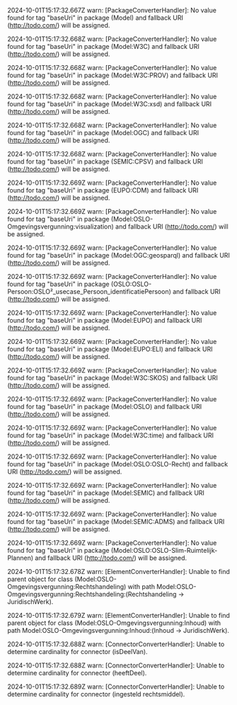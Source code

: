 2024-10-01T15:17:32.667Z warn: [PackageConverterHandler]: No value found for tag "baseUri" in package (Model) and fallback URI (http://todo.com/) will be assigned.

2024-10-01T15:17:32.668Z warn: [PackageConverterHandler]: No value found for tag "baseUri" in package (Model:W3C) and fallback URI (http://todo.com/) will be assigned.

2024-10-01T15:17:32.668Z warn: [PackageConverterHandler]: No value found for tag "baseUri" in package (Model:W3C:PROV) and fallback URI (http://todo.com/) will be assigned.

2024-10-01T15:17:32.668Z warn: [PackageConverterHandler]: No value found for tag "baseUri" in package (Model:W3C:xsd) and fallback URI (http://todo.com/) will be assigned.

2024-10-01T15:17:32.668Z warn: [PackageConverterHandler]: No value found for tag "baseUri" in package (Model:OGC) and fallback URI (http://todo.com/) will be assigned.

2024-10-01T15:17:32.668Z warn: [PackageConverterHandler]: No value found for tag "baseUri" in package (SEMIC:CPSV) and fallback URI (http://todo.com/) will be assigned.

2024-10-01T15:17:32.669Z warn: [PackageConverterHandler]: No value found for tag "baseUri" in package (EUPO:CDM) and fallback URI (http://todo.com/) will be assigned.

2024-10-01T15:17:32.669Z warn: [PackageConverterHandler]: No value found for tag "baseUri" in package (Model:OSLO-Omgevingsvergunning:visualization) and fallback URI (http://todo.com/) will be assigned.

2024-10-01T15:17:32.669Z warn: [PackageConverterHandler]: No value found for tag "baseUri" in package (Model:OGC:geosparql) and fallback URI (http://todo.com/) will be assigned.

2024-10-01T15:17:32.669Z warn: [PackageConverterHandler]: No value found for tag "baseUri" in package (OSLO:OSLO-Persoon:OSLO²_usecase_Persoon_identificatiePersoon) and fallback URI (http://todo.com/) will be assigned.

2024-10-01T15:17:32.669Z warn: [PackageConverterHandler]: No value found for tag "baseUri" in package (Model:EUPO) and fallback URI (http://todo.com/) will be assigned.

2024-10-01T15:17:32.669Z warn: [PackageConverterHandler]: No value found for tag "baseUri" in package (Model:EUPO:ELI) and fallback URI (http://todo.com/) will be assigned.

2024-10-01T15:17:32.669Z warn: [PackageConverterHandler]: No value found for tag "baseUri" in package (Model:W3C:SKOS) and fallback URI (http://todo.com/) will be assigned.

2024-10-01T15:17:32.669Z warn: [PackageConverterHandler]: No value found for tag "baseUri" in package (Model:OSLO) and fallback URI (http://todo.com/) will be assigned.

2024-10-01T15:17:32.669Z warn: [PackageConverterHandler]: No value found for tag "baseUri" in package (Model:W3C:time) and fallback URI (http://todo.com/) will be assigned.

2024-10-01T15:17:32.669Z warn: [PackageConverterHandler]: No value found for tag "baseUri" in package (Model:OSLO:OSLO-Recht) and fallback URI (http://todo.com/) will be assigned.

2024-10-01T15:17:32.669Z warn: [PackageConverterHandler]: No value found for tag "baseUri" in package (Model:SEMIC) and fallback URI (http://todo.com/) will be assigned.

2024-10-01T15:17:32.669Z warn: [PackageConverterHandler]: No value found for tag "baseUri" in package (Model:SEMIC:ADMS) and fallback URI (http://todo.com/) will be assigned.

2024-10-01T15:17:32.669Z warn: [PackageConverterHandler]: No value found for tag "baseUri" in package (Model:OSLO:OSLO-Slim-Ruimtelijk-Plannen) and fallback URI (http://todo.com/) will be assigned.

2024-10-01T15:17:32.678Z warn: [ElementConverterHandler]: Unable to find parent object for class (Model:OSLO-Omgevingsvergunning:Rechtshandeling) with path Model:OSLO-Omgevingsvergunning:Rechtshandeling:(Rechtshandeling -> JuridischWerk).

2024-10-01T15:17:32.679Z warn: [ElementConverterHandler]: Unable to find parent object for class (Model:OSLO-Omgevingsvergunning:Inhoud) with path Model:OSLO-Omgevingsvergunning:Inhoud:(Inhoud -> JuridischWerk).

2024-10-01T15:17:32.688Z warn: [ConnectorConverterHandler]: Unable to determine cardinality for connector (isDeelVan).

2024-10-01T15:17:32.688Z warn: [ConnectorConverterHandler]: Unable to determine cardinality for connector (heeftDeel).

2024-10-01T15:17:32.689Z warn: [ConnectorConverterHandler]: Unable to determine cardinality for connector (ingesteld rechtsmiddel).

